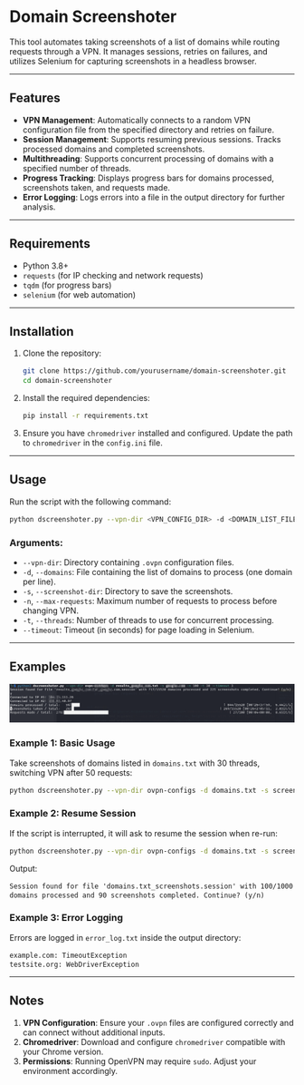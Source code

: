 
# Domain Screenshoter 

This tool automates taking screenshots of a list of domains while routing requests through a VPN. It manages sessions, retries on failures, and utilizes Selenium for capturing screenshots in a headless browser.

---

## Features

- **VPN Management**: Automatically connects to a random VPN configuration file from the specified directory and retries on failure.
- **Session Management**: Supports resuming previous sessions. Tracks processed domains and completed screenshots.
- **Multithreading**: Supports concurrent processing of domains with a specified number of threads.
- **Progress Tracking**: Displays progress bars for domains processed, screenshots taken, and requests made.
- **Error Logging**: Logs errors into a file in the output directory for further analysis.

---

## Requirements

- Python 3.8+
- `requests` (for IP checking and network requests)
- `tqdm` (for progress bars)
- `selenium` (for web automation)

---

## Installation

1. Clone the repository:
   ```bash
   git clone https://github.com/yourusername/domain-screenshoter.git
   cd domain-screenshoter
   ```

2. Install the required dependencies:
   ```bash
   pip install -r requirements.txt
   ```

3. Ensure you have `chromedriver` installed and configured. Update the path to `chromedriver` in the `config.ini` file.

---

## Usage

Run the script with the following command:
```bash
python dscreenshoter.py --vpn-dir <VPN_CONFIG_DIR> -d <DOMAIN_LIST_FILE> -s <OUTPUT_DIR> -n <MAX_REQUESTS> -t <THREADS> --timeout <TIMEOUT>
```

### Arguments:
- `--vpn-dir`: Directory containing `.ovpn` configuration files.
- `-d`, `--domains`: File containing the list of domains to process (one domain per line).
- `-s`, `--screenshot-dir`: Directory to save the screenshots.
- `-n`, `--max-requests`: Maximum number of requests to process before changing VPN.
- `-t`, `--threads`: Number of threads to use for concurrent processing.
- `--timeout`: Timeout (in seconds) for page loading in Selenium.

---

## Examples

![example usage](img-demo/demo.png)

### Example 1: Basic Usage
Take screenshots of domains listed in `domains.txt` with 30 threads, switching VPN after 50 requests:
```bash
python dscreenshoter.py --vpn-dir ovpn-configs -d domains.txt -s screenshots -n 50 -t 30 --timeout 10
```

### Example 2: Resume Session
If the script is interrupted, it will ask to resume the session when re-run:
```bash
python dscreenshoter.py --vpn-dir ovpn-configs -d domains.txt -s screenshots -n 50 -t 30 --timeout 10
```

Output:
```
Session found for file 'domains.txt_screenshots.session' with 100/1000 domains processed and 90 screenshots completed. Continue? (y/n)
```

### Example 3: Error Logging
Errors are logged in `error_log.txt` inside the output directory:
```
example.com: TimeoutException
testsite.org: WebDriverException
```

---

## Notes

1. **VPN Configuration**: Ensure your `.ovpn` files are configured correctly and can connect without additional inputs.
2. **Chromedriver**: Download and configure `chromedriver` compatible with your Chrome version.
3. **Permissions**: Running OpenVPN may require `sudo`. Adjust your environment accordingly.


